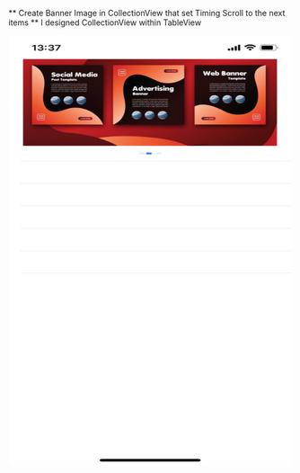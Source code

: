 ** Create Banner Image in CollectionView that set Timing Scroll to the next items
** I designed CollectionView within TableView

<img width="1170px" height="766px" src="./BannerCollectionTableView/IMG_2152.PNG" alt="image_name png" />
